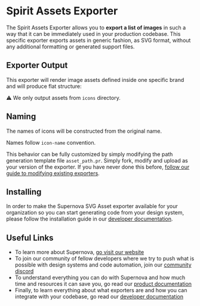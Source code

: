 # Spirit Assets Exporter

The Spirit Assets Exporter allows you to **export a list of images** in such a way that it can be immediately used in your production codebase. This specific exporter exports assets in generic fashion, as SVG format, without any additional formatting or generated support files.

## Exporter Output

This exporter will render image assets defined inside one specific brand and will produce flat structure:

⚠️ We only output assets from `icons` directory.

## Naming

The names of icons will be constructed from the original name.

Names follow `icon-name` convention.

This behavior can be fully customized by simply modifying the path generation template file `asset_path.pr`. Simply fork, modify and upload as your version of the exporter. If you have never done this before, [follow our guide to modifying existing exporters](https://developers.supernova.io/latest/building-exporters/cloning-exporters.html).

## Installing

In order to make the Supernova SVG Asset exporter available for your organization so you can start generating code from your design system, please follow the installation guide in our [developer documentation](https://developers.supernova.io/using-exporters/installing-exporters).

## Useful Links

- To learn more about Supernova, [go visit our website](https://supernova.io)
- To join our community of fellow developers where we try to push what is possible with design systems and code automation, join our [community discord](https://community.supernova.io)
- To understand everything you can do with Supernova and how much time and resources it can save you, go read our [product documentation](https://learn.supernova.io/)
- Finally, to learn everything about what exporters are and how you can integrate with your codebase, go read our [developer documentation](https://developers.supernova.io/)
